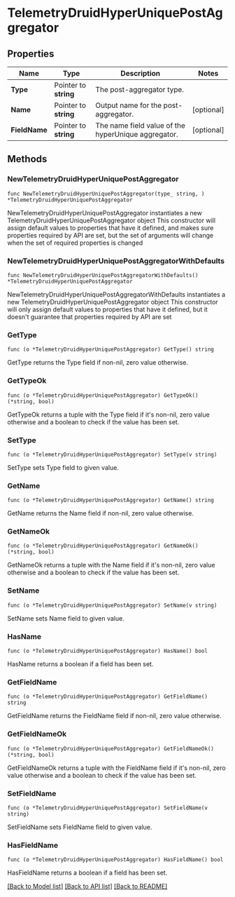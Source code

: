 # TelemetryDruidHyperUniquePostAggregator

## Properties

Name | Type | Description | Notes
------------ | ------------- | ------------- | -------------
**Type** | Pointer to **string** | The post-aggregator type. | 
**Name** | Pointer to **string** | Output name for the post-aggregator. | [optional] 
**FieldName** | Pointer to **string** | The name field value of the hyperUnique aggregator. | [optional] 

## Methods

### NewTelemetryDruidHyperUniquePostAggregator

`func NewTelemetryDruidHyperUniquePostAggregator(type_ string, ) *TelemetryDruidHyperUniquePostAggregator`

NewTelemetryDruidHyperUniquePostAggregator instantiates a new TelemetryDruidHyperUniquePostAggregator object
This constructor will assign default values to properties that have it defined,
and makes sure properties required by API are set, but the set of arguments
will change when the set of required properties is changed

### NewTelemetryDruidHyperUniquePostAggregatorWithDefaults

`func NewTelemetryDruidHyperUniquePostAggregatorWithDefaults() *TelemetryDruidHyperUniquePostAggregator`

NewTelemetryDruidHyperUniquePostAggregatorWithDefaults instantiates a new TelemetryDruidHyperUniquePostAggregator object
This constructor will only assign default values to properties that have it defined,
but it doesn't guarantee that properties required by API are set

### GetType

`func (o *TelemetryDruidHyperUniquePostAggregator) GetType() string`

GetType returns the Type field if non-nil, zero value otherwise.

### GetTypeOk

`func (o *TelemetryDruidHyperUniquePostAggregator) GetTypeOk() (*string, bool)`

GetTypeOk returns a tuple with the Type field if it's non-nil, zero value otherwise
and a boolean to check if the value has been set.

### SetType

`func (o *TelemetryDruidHyperUniquePostAggregator) SetType(v string)`

SetType sets Type field to given value.


### GetName

`func (o *TelemetryDruidHyperUniquePostAggregator) GetName() string`

GetName returns the Name field if non-nil, zero value otherwise.

### GetNameOk

`func (o *TelemetryDruidHyperUniquePostAggregator) GetNameOk() (*string, bool)`

GetNameOk returns a tuple with the Name field if it's non-nil, zero value otherwise
and a boolean to check if the value has been set.

### SetName

`func (o *TelemetryDruidHyperUniquePostAggregator) SetName(v string)`

SetName sets Name field to given value.

### HasName

`func (o *TelemetryDruidHyperUniquePostAggregator) HasName() bool`

HasName returns a boolean if a field has been set.

### GetFieldName

`func (o *TelemetryDruidHyperUniquePostAggregator) GetFieldName() string`

GetFieldName returns the FieldName field if non-nil, zero value otherwise.

### GetFieldNameOk

`func (o *TelemetryDruidHyperUniquePostAggregator) GetFieldNameOk() (*string, bool)`

GetFieldNameOk returns a tuple with the FieldName field if it's non-nil, zero value otherwise
and a boolean to check if the value has been set.

### SetFieldName

`func (o *TelemetryDruidHyperUniquePostAggregator) SetFieldName(v string)`

SetFieldName sets FieldName field to given value.

### HasFieldName

`func (o *TelemetryDruidHyperUniquePostAggregator) HasFieldName() bool`

HasFieldName returns a boolean if a field has been set.


[[Back to Model list]](../README.md#documentation-for-models) [[Back to API list]](../README.md#documentation-for-api-endpoints) [[Back to README]](../README.md)


